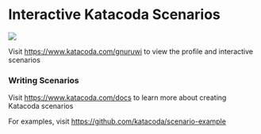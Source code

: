 # Interactive Katacoda Scenarios

[![](http://shields.katacoda.com/katacoda/gnuruwi/count.svg)](https://www.katacoda.com/gnuruwi "Get your profile on Katacoda.com")

Visit https://www.katacoda.com/gnuruwi to view the profile and interactive scenarios

### Writing Scenarios
Visit https://www.katacoda.com/docs to learn more about creating Katacoda scenarios

For examples, visit https://github.com/katacoda/scenario-example
